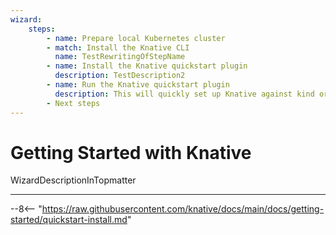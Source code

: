 ```yaml
---
wizard:
    steps:
        - name: Prepare local Kubernetes cluster
        - match: Install the Knative CLI
          name: TestRewritingOfStepName
        - name: Install the Knative quickstart plugin
          description: TestDescription2
        - name: Run the Knative quickstart plugin
          description: This will quickly set up Knative against kind or minikube
        - Next steps
---
```


# Getting Started with Knative

WizardDescriptionInTopmatter

---

--8<-- "https://raw.githubusercontent.com/knative/docs/main/docs/getting-started/quickstart-install.md"

